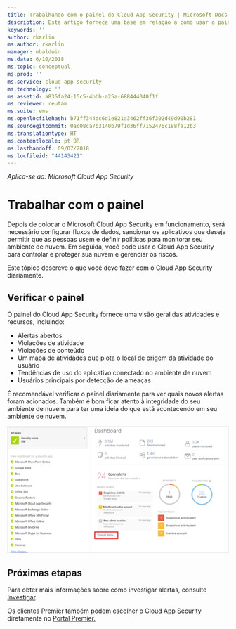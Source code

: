 ```yaml
---
title: Trabalhando com o painel do Cloud App Security | Microsoft Docs
description: Este artigo fornece uma base em relação a como usar o painel do Cloud App Security.
keywords: ''
author: rkarlin
ms.author: rkarlin
manager: mbaldwin
ms.date: 6/10/2018
ms.topic: conceptual
ms.prod: ''
ms.service: cloud-app-security
ms.technology: ''
ms.assetid: a835fa24-15c5-4bbb-a25a-688444040f1f
ms.reviewer: reutam
ms.suite: ems
ms.openlocfilehash: b71ff344dc6d1e821a3462ff36f302d49d90b281
ms.sourcegitcommit: 0ac08ca7b3140b79f1d36ff7152476c188fa12b3
ms.translationtype: HT
ms.contentlocale: pt-BR
ms.lasthandoff: 09/07/2018
ms.locfileid: "44143421"
---
```

*Aplica-se ao: Microsoft Cloud App Security*

# <a name="working-with-the-dashboard"></a>Trabalhar com o painel
Depois de colocar o Microsoft Cloud App Security em funcionamento, será necessário configurar fluxos de dados, sancionar os aplicativos que deseja permitir que as pessoas usem e definir políticas para monitorar seu ambiente de nuvem. Em seguida, você pode usar o Cloud App Security para controlar e proteger sua nuvem e gerenciar os riscos.  

Este tópico descreve o que você deve fazer com o Cloud App Security diariamente.  

## <a name="check-the-dashboard"></a>Verificar o painel  
O painel do Cloud App Security fornece uma visão geral das atividades e recursos, incluindo:

- Alertas abertos
- Violações de atividade
- Violações de conteúdo
- Um mapa de atividades que plota o local de origem da atividade do usuário
- Tendências de uso do aplicativo conectado no ambiente de nuvem
- Usuários principais por detecção de ameaças

É recomendável verificar o painel diariamente para ver quais novos alertas foram acionados. Também é bom ficar atento à integridade do seu ambiente de nuvem para ter uma ideia do que está acontecendo em seu ambiente de nuvem.  

![Painel do Cloud App Security](./media/dashboard.png "painel")  


## <a name="next-steps"></a>Próximas etapas  
Para obter mais informações sobre como investigar alertas, consulte [Investigar](investigate.md).  

Os clientes Premier também podem escolher o Cloud App Security diretamente no [Portal Premier.](https://premier.microsoft.com/)  
